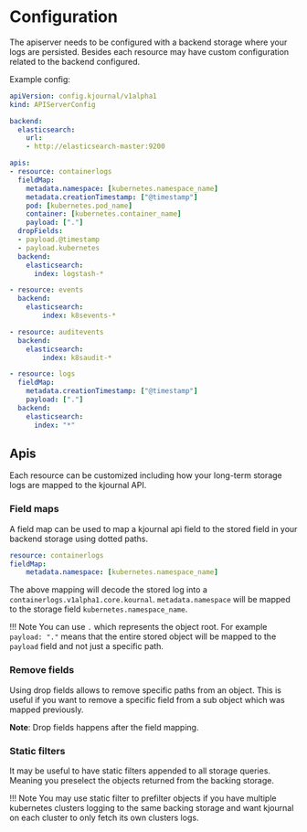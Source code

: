 # Configuration

The apiserver needs to be configured with a backend storage where your logs are persisted.
Besides each resource may have custom configuration related to the backend configured.

Example config:

```yaml
apiVersion: config.kjournal/v1alpha1
kind: APIServerConfig

backend: 
  elasticsearch:
    url:
    - http://elasticsearch-master:9200

apis:
- resource: containerlogs
  fieldMap:
    metadata.namespace: [kubernetes.namespace_name]
    metadata.creationTimestamp: ["@timestamp"]
    pod: [kubernetes.pod_name]
    container: [kubernetes.container_name]
    payload: ["."]
  dropFields:
  - payload.@timestamp
  - payload.kubernetes
  backend:
    elasticsearch:
      index: logstash-*

- resource: events
  backend:
    elasticsearch:
        index: k8sevents-*

- resource: auditevents
  backend:
    elasticsearch:
        index: k8saudit-*

- resource: logs
  fieldMap:
    metadata.creationTimestamp: ["@timestamp"]
    payload: ["."]
  backend:
    elasticsearch:
      index: "*"
```

## Apis

Each resource can be customized including how your long-term storage logs are mapped to the kjournal API.

### Field maps

A field map can be used to map a kjournal api field to the stored field in your backend storage using dotted paths.

```yaml
resource: containerlogs
fieldMap:
    metadata.namespace: [kubernetes.namespace_name]
```

The above mapping will decode the stored log into a `containerlogs.v1alpha1.core.kournal`. 
`metadata.namespace` will be mapped to the storage field `kubernetes.namespace_name`. 

!!! Note
    You can use `.` which represents the object root. For example `payload: "."` means that the entire stored object will be mapped to the `payload` field and not just a specific path.

### Remove fields

Using drop fields allows to remove specific paths from an object. This is useful if you want to remove a specific field from a sub object which was mapped previously.

**Note**: Drop fields happens after the field mapping.

### Static filters

It may be useful to have static filters appended to all storage queries. Meaning you preselect the objects returned from the backing storage.

!!! Note
    You may use static filter to prefilter objects if you have multiple kubernetes clusters logging to the same backing storage and want kjournal on each cluster
    to only fetch its own clusters logs.